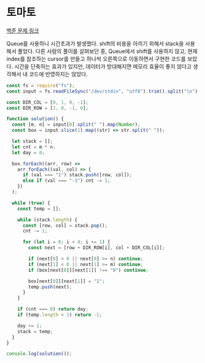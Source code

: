 # 토마토

[백준 문제 링크](https://www.acmicpc.net/problem/7576)

Queue를 사용하니 시간초과가 발생했다. shift의 비용을 아끼기 위해서 stack을 사용해서 풀었다. 다른 사람의 풀이를 살펴보던 중, Queue에서 shift를 사용하지 않고, 현재 index를 참조하는 cursor를 만들고 하나씩 오른쪽으로 이동하면서 구현한 코드를 보았다. 시간을 단축하는 효과가 있지만, 데이터가 방대해지면 메모리 효율이 좋지 않다고 생각해서 내 코드에 반영하지는 않았다.

```javascript
const fs = require("fs");
const input = fs.readFileSync("/dev/stdin", "utf8").trim().split("\n");

const DIR_COL = [0, 1, 0, -1];
const DIR_ROW = [1, 0, -1, 0];

function solution() {
  const [m, n] = input[0].split(" ").map(Number);
  const box = input.slice(1).map((str) => str.split(" "));

  let stack = [];
  let cnt = m * n;
  let day = 0;

  box.forEach((arr, row) =>
    arr.forEach((val, col) => {
      if (val === "1") stack.push([row, col]);
      else if (val === "-1") cnt -= 1;
    })
  );

  while (true) {
    const temp = [];

    while (stack.length) {
      const [row, col] = stack.pop();
      cnt -= 1;

      for (let i = 0; i < 4; i += 1) {
        const next = [row + DIR_ROW[i], col + DIR_COL[i]];

        if (next[0] < 0 || next[0] >= n) continue;
        if (next[1] < 0 || next[1] >= m) continue;
        if (box[next[0]][next[1]] !== "0") continue;

        box[next[0]][next[1]] = "1";
        temp.push(next);
      }
    }

    if (cnt === 0) return day;
    if (temp.length < 1) return -1;

    day += 1;
    stack = temp;
  }
}

console.log(solution());
```
